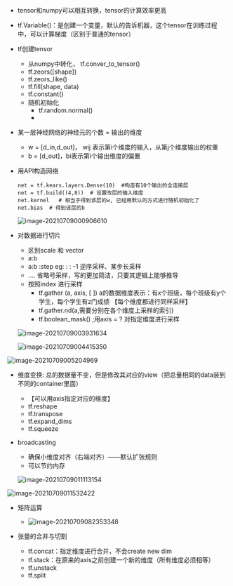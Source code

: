 - tensor和numpy可以相互转换，tensor的计算效率更高
- tf.Variable()：是创建一个变量，默认的告诉机器，这个tensor在训练过程中，可以计算梯度（区别于普通的tensor）
- tf创建tensor
  - 从numpy中转化， tf.conver_to_tensor()
  - tf.zeors([shape])
  - tf.zeors_like()   
  - tf.fill(shape, data)
  - tf.constant()
  - 随机初始化
    - tf.random.normal()
    - 

- 某一层神经网络的神经元的个数 = 输出的维度

  - w = [d_in,d_out]， wij 表示第i个维度的输入，从第j个维度输出的权重
  - b = [d_out]，bi表示第i个输出维度的偏置

- 用API构造网络

  ```pytho
  net = tf.kears.layers.Dense(10)  #构造有10个输出的全连接层
  net = tf.build((4,8))  # 设置改层的输入维度
  net.kernel   # 相当于得到该层的w, 已经用默认的方式进行随机初始化了
  net.bias  # 得到该层的b
  
  ```

  ![image-20210709000906610](pics/image-20210709000906610.png)

  

- 对数据进行切片

  - 区别scale 和 vector
  - a:b
  - a:b :step  eg:  : : -1  逆序采样、某步长采样
  - ....   省略号采样，写的更加简洁，只要其逻辑上能够推导
  - 按照index 进行采样
    - tf.gather (a, axis, [ ])  a的数据维度表示：有x个班级，每个班级有y个学生，每个学生有z门成绩 【每个维度都进行同样采样】
    - tf.gather.nd(a,需要分别在各个维度上采样的索引)
    - tf.boolean_mask()  ;用axis = ? 对指定维度进行采样 

  ![image-20210709003931634](pics/image-20210709003931634.png)

  ![image-20210709004415350](pics/image-20210709004415350.png)

![image-20210709005204969](pics/image-20210709005204969.png)



- 维度变换: 总的数据量不变，但是修改其对应的view（把总量相同的data装到不同的container里面）
  - 【可以用axis指定对应的维度】
  - tf.reshape   
  - tf.transpose
  - tf.expand_dims
  - tf.squeeze

- broadcasting

  - 确保小维度对齐（右端对齐）——默认扩张规则
  - 可以节约内存

  ![image-20210709011113154](pics/image-20210709011113154.png)

![image-20210709011532422](pics/image-20210709011532422.png)

- 矩阵运算
  - ![image-20210709082353348](pics/image-20210709082353348.png)

- 张量的合并与切割

  - tf.concat：指定维度进行合并，不会create new dim
  - tf.stack：在原来的axis之前创建一个新的维度（所有维度必须相等）
  - tf.unstack
  - tf.split

  